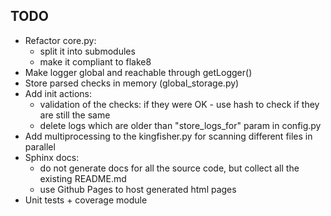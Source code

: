 ## TODO
- Refactor core.py: 
    * split it into submodules
    * make it compliant to flake8
- Make logger global and reachable through getLogger()
- Store parsed checks in memory (global_storage.py)
- Add init actions:
    * validation of the checks: if they were OK - use hash to check if they are still the same
    * delete logs which are older than "store_logs_for" param in config.py
- Add multiprocessing to the kingfisher.py for scanning different files in parallel
- Sphinx docs: 
    * do not generate docs for all the source code, but collect all the existing README.md
    * use Github Pages to host generated html pages
- Unit tests + coverage module
